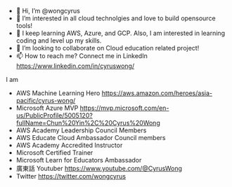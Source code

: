 - 👋 Hi, I’m @wongcyrus
- 👀 I’m interested in all cloud technolgies and love to build opensource tools! 
- 🌱 I keep learning AWS, Azure, and GCP. Also, I am interested in learning coding and level up my skills.
- 💞️ I’m looking to collaborate on Cloud education related project! 
- 📫 How to reach me? Connect me in LinkedIn https://www.linkedin.com/in/cyruswong/ 

I am
- AWS Machine Learning Hero https://aws.amazon.com/heroes/asia-pacific/cyrus-wong/
- Microsoft Azure MVP https://mvp.microsoft.com/en-us/PublicProfile/5005120?fullName=Chun%20Yin%2C%20Cyrus%20Wong
- AWS Academy Leadership Council Members
- AWS Educate Cloud Ambassador Council members
- AWS Academy Accredited Instructor
- Microsoft Certified Trainer
- Microsoft Learn for Educators Ambassador
- 廣東話 Youtuber https://www.youtube.com/@CyrusWong
- Twitter https://twitter.com/wongcyrus 

<!---
wongcyrus/wongcyrus is a ✨ special ✨ repository because its `README.md` (this file) appears on your GitHub profile.
You can click the Preview link to take a look at your changes.
--->
